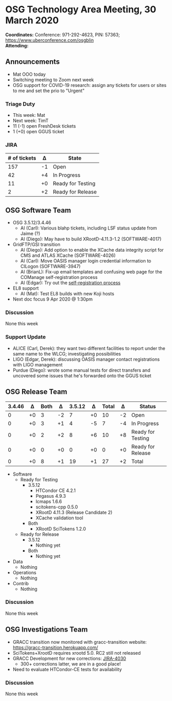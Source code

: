 # OSG Technology Area Meeting, 30 March 2020

**Coordinates:** Conference: 971-292-4623, PIN: 57363; <https://www.uberconference.com/osgblin>  
**Attending:**   


## Announcements

-   Mat OOO today
-   Switching meeting to Zoom next week
-   OSG support for COVID-19 research: assign any tickets for users or sites to me and set the prio to "Urgent"


### Triage Duty

-   This week: Mat
-   Next week: TimT
-   11 (-1) open FreshDesk tickets
-   1 (+0) open GGUS ticket


### JIRA

| # of tickets | &Delta; | State             |
|------------ |------- |----------------- |
| 157          | -1      | Open              |
| 42           | +4      | In Progress       |
| 11           | +0      | Ready for Testing |
| 2            | +2      | Ready for Release |


## OSG Software Team

-   OSG 3.5.12/3.4.46  
    -   AI (Carl): Various blahp tickets, including LSF status update from Jaime (?)
    -   AI (Diego): May have to build XRootD-4.11.3-1.2 (SOFTWARE-4017)
-   GridFTP/GSI transition  
    -   AI (Diego): Add option to enable the XCache data integrity script for CMS and ATLAS XCache (SOFTWARE-4026)
    -   AI (Carl): Move OASIS manager login credential information to CILogon (SOFTWARE-3947)
    -   AI (BrianL): Fix-up email templates and confusing web page for the COManage self-registration process
    -   AI (Edgar): Try out the [self-registration process](https://opensciencegrid.org/technology/policy/comanage-instructions-user/)
-   EL8 support  
    -   AI (Mat): Test EL8 builds with new Koji hosts
-   Next doc focus 9 Apr 2020 @ 1:30pm


### Discussion

None this week  


### Support Update

-   ALICE (Carl, Derek): they want two different facilities to report under the same name to the WLCG; investigating possibilities
-   LIGO (Edgar, Derek): discussing OASIS manager contact registrations with LIGO management
-   Purdue (Diego): wrote some manual tests for direct transfers and uncovered some issues that he's forwarded onto the GGUS ticket


## OSG Release Team

| 3.4.46 | &Delta; | Both | &Delta; | 3.5.12 | &Delta; | Total | &Delta; | Status            |
| ------ | ------- | ---- | ------- | ------ | ------- | ----- | ------- | ----------------- |
| 0      | +0      | 3    | -2      | 7      | +0      | 10    | -2      | Open              |
| 0      | +0      | 3    | +1      | 4      | -5      | 7     | -4      | In Progress       |
| 0      | +0      | 2    | +2      | 8      | +6      | 10    | +8      | Ready for Testing |
| 0      | +0      | 0    | +0      | 0      | +0      | 0     | +0      | Ready for Release |
| 0      | +0      | 8    | +1      | 19     | +1      | 27    | +2      | Total             |

-   Software  
    -   Ready for Testing  
        -   3.5.12  
            -   HTCondor CE 4.2.1
            -   Pegasus 4.9.3
            -   lcmaps 1.6.6
            -   scitokens-cpp 0.5.0
            -   XRootD 4.11.3 (Release Candidate 2)
            -   XCache validation tool
        -   Both  
            -   XRootD SciTokens 1.2.0
    -   Ready for Release  
        -   3.5.12  
            -   Nothing yet
        -   Both  
            -   Nothing yet
-   Data  
    -   Nothing
-   Operations  
    -   Nothing
-   Contrib  
    -   Nothing


### Discussion

None this week  


## OSG Investigations Team

-   GRACC transition now monitored with gracc-transition website: <https://gracc-transition.herokuapp.com/>
-   SciTokens+XrootD requires xrootd 5.0.  RC2 still not released
-   GRACC Development for new corrections: [JIRA-4030](https://opensciencegrid.atlassian.net/browse/SOFTWARE-4030)  
    -   300+ corrections latter, we are in a good place!
-   Need to evaluate HTCondor-CE tests for availability


### Discussion

None this week
